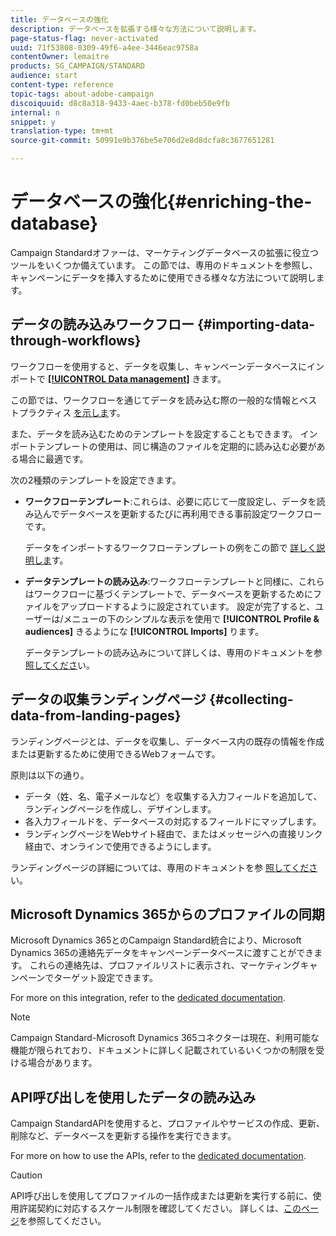 ```yaml
---
title: データベースの強化
description: データベースを拡張する様々な方法について説明します。
page-status-flag: never-activated
uuid: 71f53808-0309-49f6-a4ee-3446eac9758a
contentOwner: lemaitre
products: SG_CAMPAIGN/STANDARD
audience: start
content-type: reference
topic-tags: about-adobe-campaign
discoiquuid: d8c8a318-9433-4aec-b378-fd0beb50e9fb
internal: n
snippet: y
translation-type: tm+mt
source-git-commit: 50991e9b376be5e706d2e8d8dcfa8c3677651281

---
```



# データベースの強化{#enriching-the-database}

Campaign Standardオファーは、マーケティングデータベースの拡張に役立つツールをいくつか備えています。 この節では、専用のドキュメントを参照し、キャンペーンにデータを挿入するために使用できる様々な方法について説明します。

## データの読み込みワークフロー {#importing-data-through-workflows}

ワークフローを使用すると、データを収集し、キャンペーンデータベースにインポートで [**[!UICONTROL Data management]**](../../automating/using/about-data-management-activities.md) きます。

この節では、ワークフローを通じてデータを読み込む際の一般的な情報とベストプラクティス [を示しま](../../automating/using/importing-data.md)す。

また、データを読み込むためのテンプレートを設定することもできます。 インポートテンプレートの使用は、同じ構造のファイルを定期的に読み込む必要がある場合に最適です。

次の2種類のテンプレートを設定できます。

* **ワークフローテンプレート**:これらは、必要に応じて一度設定し、データを読み込んでデータベースを更新するたびに再利用できる事前設定ワークフローです。

   データをインポートするワークフローテンプレートの例をこの節で [詳しく説明しま](../../automating/using/importing-data.md#example--import-workflow-template)す。

* **データテンプレートの読み込み**:ワークフローテンプレートと同様に、これらはワークフローに基づくテンプレートで、データベースを更新するためにファイルをアップロードするように設定されています。 設定が完了すると、ユーザーは/メニューの下のシンプルな表示を使用で **[!UICONTROL Profile & audiences]** きるようにな **[!UICONTROL Imports]** ります。

   データテンプレートの読み込みについて詳しくは、専用のドキュメントを参 [照してくださ](../../automating/using/importing-data-with-import-templates.md)い。

## データの収集ランディングページ {#collecting-data-from-landing-pages}

ランディングページとは、データを収集し、データベース内の既存の情報を作成または更新するために使用できるWebフォームです。

原則は以下の通り。

* データ（姓、名、電子メールなど）を収集する入力フィールドを追加して、ランディングページを作成し、デザインします。
* 各入力フィールドを、データベースの対応するフィールドにマップします。
* ランディングページをWebサイト経由で、またはメッセージへの直接リンク経由で、オンラインで使用できるようにします。

ランディングページの詳細については、専用のドキュメントを参 [照してくださ](../../channels/using/getting-started-with-landing-pages.md)い。

## Microsoft Dynamics 365からのプロファイルの同期

Microsoft Dynamics 365とのCampaign Standard統合により、Microsoft Dynamics 365の連絡先データをキャンペーンデータベースに渡すことができます。
これらの連絡先は、プロファイルリストに表示され、マーケティングキャンペーンでターゲット設定できます。

For more on this integration, refer to the [dedicated documentation](../../integrating/using/working-with-campaign-standard-and-microsoft-dynamics-365.md).

>[!NOTE]
>
>Campaign Standard-Microsoft Dynamics 365コネクターは現在、利用可能な機能が限られており、ドキュメントに詳しく記載されているいくつかの制限を受ける場合があります。

## API呼び出しを使用したデータの読み込み

Campaign StandardAPIを使用すると、プロファイルやサービスの作成、更新、削除など、データベースを更新する操作を実行できます。

For more on how to use the APIs, refer to the [dedicated documentation](../../api/using/about-campaign-standard-apis.md).

>[!CAUTION]
>
>API呼び出しを使用してプロファイルの一括作成または更新を実行する前に、使用許諾契約に対応するスケール制限を確認してください。 詳しくは、[このページ](https://helpx.adobe.com/legal/product-descriptions/campaign-standard.html#ITInfrastructureResourcesbyActiveProfilesTiers)を参照してください。
